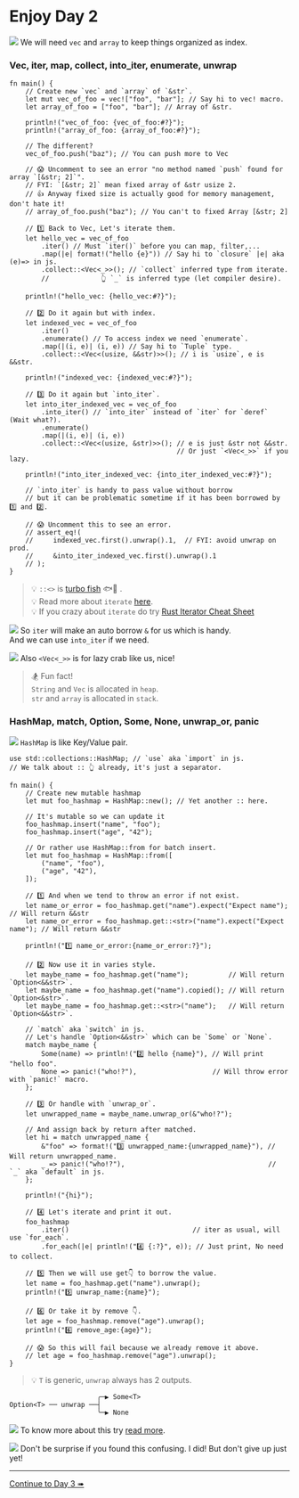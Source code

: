 # Enjoy Day 2

![](/assets/kat.png) <span class="speech-bubble">We will need `vec` and `array` to keep things organized as index.</span>

### Vec, iter, map, collect, into_iter, enumerate, unwrap

```rust,editable
fn main() {
    // Create new `vec` and `array` of `&str`.
    let mut vec_of_foo = vec!["foo", "bar"]; // Say hi to vec! macro.
    let array_of_foo = ["foo", "bar"]; // Array of &str.

    println!("vec_of_foo: {vec_of_foo:#?}");
    println!("array_of_foo: {array_of_foo:#?}");

    // The different?
    vec_of_foo.push("baz"); // You can push more to Vec

    // 😱 Uncomment to see an error "no method named `push` found for array `[&str; 2]`".
    // FYI: `[&str; 2]` mean fixed array of &str usize 2.
    // 👍 Anyway fixed size is actually good for memory management, don't hate it!
    // array_of_foo.push("baz"); // You can't to fixed Array [&str; 2]

    // 1️⃣ Back to Vec, Let's iterate them.
    let hello_vec = vec_of_foo
        .iter() // Must `iter()` before you can map, filter,...
        .map(|e| format!("hello {e}")) // Say hi to `closure` |e| aka (e)=> in js.
        .collect::<Vec<_>>(); // `collect` inferred type from iterate.
        //             👆 `_` is inferred type (let compiler desire).

    println!("hello_vec: {hello_vec:#?}");

    // 2️⃣ Do it again but with index.
    let indexed_vec = vec_of_foo
        .iter()
        .enumerate() // To access index we need `enumerate`.
        .map(|(i, e)| (i, e)) // Say hi to `Tuple` type.
        .collect::<Vec<(usize, &&str)>>(); // i is `usize`, e is &&str.

    println!("indexed_vec: {indexed_vec:#?}");

    // 3️⃣ Do it again but `into_iter`.
    let into_iter_indexed_vec = vec_of_foo
        .into_iter() // `into_iter` instead of `iter` for `deref` (Wait what?).
        .enumerate()
        .map(|(i, e)| (i, e))
        .collect::<Vec<(usize, &str)>>(); // e is just &str not &&str.
                                          // Or just `<Vec<_>>` if you lazy.

    println!("into_iter_indexed_vec: {into_iter_indexed_vec:#?}");

    // `into_iter` is handy to pass value without borrow
    // but it can be problematic sometime if it has been borrowed by 1️⃣ and 2️⃣.

    // 😱 Uncomment this to see an error.
    // assert_eq!(
    //     indexed_vec.first().unwrap().1,  // FYI: avoid unwrap on prod.
    //     &into_iter_indexed_vec.first().unwrap().1
    // );
}
```

> 💡 `::<>` is [turbo fish](https://turbo.fish/) <span style="transform: scaleX(-1);"><span>🐟💨</span></span> .  
> 💡 Read more about `iterate` [here](https://doc.rust-lang.org/rust-by-example/trait/iter.html).  
> 💡 If you crazy about `iterate` do try [Rust Iterator Cheat Sheet](https://danielkeep.github.io/itercheat_baked.html)

![](/assets/kat.png) <span class="speech-bubble">So `iter` will make an auto borrow `&` for us which is handy.  
And we can use `into_iter` if we need.</span>

![](/assets/duck.png) <span class="speech-bubble">Also `<Vec<_>>` is for lazy crab like us, nice!</span>

> 🏂 Fun fact!  
> `String` and `Vec` is allocated in `heap`.  
> `str` and `array` is allocated in `stack`.

### HashMap, match, Option, Some, None, unwrap_or, panic

![](/assets/kat.png) <span class="speech-bubble">`HashMap` is like Key/Value pair.</span>

```rust,editable
use std::collections::HashMap; // `use` aka `import` in js.
// We talk about :: 👆 already, it's just a separator.

fn main() {
    // Create new mutable hashmap
    let mut foo_hashmap = HashMap::new(); // Yet another :: here.

    // It's mutable so we can update it
    foo_hashmap.insert("name", "foo");
    foo_hashmap.insert("age", "42");

    // Or rather use HashMap::from for batch insert.
    let mut foo_hashmap = HashMap::from([
        ("name", "foo"),
        ("age", "42"),
    ]);

    // 1️⃣ And when we tend to throw an error if not exist.
    let name_or_error = foo_hashmap.get("name").expect("Expect name");        // Will return &&str
    let name_or_error = foo_hashmap.get::<str>("name").expect("Expect name"); // Will return &&str

    println!("1️⃣ name_or_error:{name_or_error:?}");

    // 2️⃣ Now use it in varies style.
    let maybe_name = foo_hashmap.get("name");          // Will return `Option<&&str>`.
    let maybe_name = foo_hashmap.get("name").copied(); // Will return `Option<&str>`.
    let maybe_name = foo_hashmap.get::<str>("name");   // Will return `Option<&&str>`.

    // `match` aka `switch` in js.
    // Let's handle `Option<&&str>` which can be `Some` or `None`.
    match maybe_name {
        Some(name) => println!("2️⃣ hello {name}"), // Will print "hello foo".
        None => panic!("who!?"),                   // Will throw error with `panic!` macro.
    };

    // 3️⃣ Or handle with `unwrap_or`.
    let unwrapped_name = maybe_name.unwrap_or(&"who!?");

    // And assign back by return after matched.
    let hi = match unwrapped_name {
        &"foo" => format!("3️⃣ unwrapped_name:{unwrapped_name}"), // Will return unwrapped_name.
        _ => panic!("who!?"),                                    // `_` aka `default` in js.
    };

    println!("{hi}");

    // 4️⃣ Let's iterate and print it out.
    foo_hashmap
        .iter()                               // iter as usual, will use `for_each`.
        .for_each(|e| println!("4️⃣ {:?}", e)); // Just print, No need to collect.

    // 5️⃣ Then we will use get👇 to borrow the value.
    let name = foo_hashmap.get("name").unwrap();
    println!("5️⃣ unwrap_name:{name}");

    // 6️⃣ Or take it by remove 👇.
    let age = foo_hashmap.remove("age").unwrap();
    println!("6️⃣ remove_age:{age}");

    // 😱 So this will fail because we already remove it above.
    // let age = foo_hashmap.remove("age").unwrap();
}
```

> 💡 `T` is generic, `unwrap` always has 2 outputs.

```
                      ╭─▶︎ Some<T>
Option<T> ── unwrap ──┤
                      ╰─▶︎ None
```

![](/assets/kat.png) <span class="speech-bubble"> To know more about this try [read more](https://doc.rust-lang.org/rust-by-example/error/option_unwrap.html).</span>

![](/assets/duck.png) <span class="speech-bubble">Don't be surprise if you found this confusing. I did! But don't give up just yet!</span>

---

[Continue to Day 3 ➠](./enjoy3.md)
